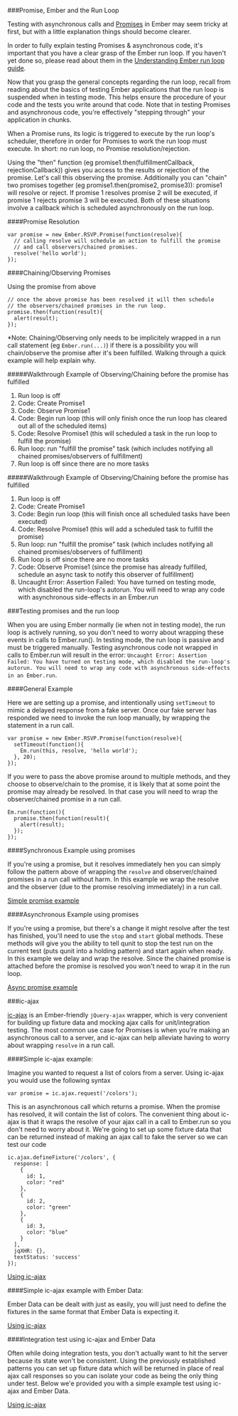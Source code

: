 ###Promise, Ember and the Run Loop

Testing with asynchronous calls and [Promises](/api/classes/Ember.RSVP.Promise.html) in Ember may seem tricky at first, but with a little explanation things should become clearer.

In order to fully explain testing Promises & asynchronous code, it's important that you have a clear grasp of the Ember run loop. If you haven't yet done so, please read about them in the [Understanding Ember run loop guide](/guides/understanding-ember/run-loop/).

Now that you grasp the general concepts regarding the run loop, recall from reading about the basics of testing Ember applications that the run loop is suspended when in testing mode.  This helps ensure the procedure of your code and the tests you write around that code. Note that in testing Promises and asynchronous code, you're effectively "stepping through" your application in chunks.

When a Promise runs, its logic is triggered to execute by the run loop's scheduler, therefore in order for Promises to work the run loop must execute. In short: no run loop, no Promise resolution/rejection.

Using the "then" function (eg promise1.then(fulfillmentCallback, rejectionCallback)) gives you access to the results or rejection of the promise. Let's call this observing the promise.  Additionally you can "chain" two promises together (eg promise1.then(promise2, promise3)): promise1 will resolve or reject.  If promise 1 resolves promise 2 will be executed, if promise 1 rejects promise 3 will be executed.  Both of these situations involve a callback which is scheduled asynchronously on the run loop.

####Promise Resolution

    var promise = new Ember.RSVP.Promise(function(resolve){
      // calling resolve will schedule an action to fulfill the promise
      // and call observers/chained promises.
      resolve('hello world');
    });

####Chaining/Observing Promises

Using the promise from above

    // once the above promise has been resolved it will then schedule
    // the observers/chained promises in the run loop.
    promise.then(function(result){
      alert(result);
    });

*Note: Chaining/Observing only needs to be implicitely wrapped in a run call statement (eg `Ember.run(...)`) if there is a possibility you will chain/observe the promise after it's been fulfilled.  Walking through a quick example will help explain why.

#####Walkthrough Example of Observing/Chaining before the promise has fulfilled

1. Run loop is off
2. Code: Create Promise1
3. Code: Observe Promise1
4. Code: Begin run loop (this will only finish once the run loop has cleared out all of the scheduled items)
5. Code: Resolve Promise1 (this will scheduled a task in the run loop to fulfill the promise)
6. Run loop: run "fulfill the promise" task (which includes notifying all chained promises/observers of fulfillment)
7. Run loop is off since there are no more tasks

#####Walkthrough Example of Observing/Chaining before the promise has fulfilled

1. Run loop is off
2. Code: Create Promise1
4. Code: Begin run loop (this will finish once all scheduled tasks have been executed)
5. Code: Resolve Promise1 (this will add a scheduled task to fulfill the promise)
6. Run loop: run "fulfill the promise" task (which includes notifying all chained promises/observers of fulfillment)
7. Run loop is off since there are no more tasks
8. Code: Observe Promise1 (since the promise has already fulfilled, schedule an async task to notify this observer of fulfillment)
9. Uncaught Error: Assertion Failed: You have turned on testing mode, which disabled the run-loop's autorun. You will need to wrap any code with asynchronous side-effects in an Ember.run


###Testing promises and the run loop

When you are using Ember normally (ie when not in testing mode), the run loop is actively running, so you don't need to worry about wrapping these events in calls to Ember.run(). In testing mode, the run loop is passive and must be triggered manually.  Testing asynchronous code not wrapped in calls to Ember.run will result in the error: `Uncaught Error: Assertion Failed: You have turned on testing mode, which disabled the run-loop's autorun. You will need to wrap any code with asynchronous side-effects in an Ember.run`.

####General Example

Here we are setting up a promise, and intentionally using `setTimeout` to mimic a delayed response from a fake server.  Once our fake server has responded we need to invoke the run loop manually, by wrapping the statement in a run call.

    var promise = new Ember.RSVP.Promise(function(resolve){
      setTimeout(function(){
        Em.run(this, resolve, 'hello world');
      }, 20);
    });

If you were to pass the above promise around to multiple methods, and they choose to observe/chain to the promise, it is likely that at some point the promise may already be resolved.  In that case you will need to wrap the observer/chained promise in a run call.

    Em.run(function(){
      promise.then(function(result){
        alert(result);
      });
    });

####Synchronous Example using promises

If you're using a promise, but it resolves immediately hen you can simply follow the pattern above of wrapping the `resolve` and observer/chained promises in a run call without harm.  In this example we wrap the resolve and the observer (due to the promise resolving immediately) in a run call.

<script src="http://static.jsbin.com/js/embed.js"></script>
<a class="jsbin-embed" href="http://jsbin.com/qoyinucu/45/embed?js,output">Simple promise example</a>


####Asynchronous Example using promises

If you're using a promise, but there's a change it might resolve after the test has finished, you'll need to use the `stop` and `start` global methods.  These methods will give you the ability to tell qunit to stop the test run on the current test (puts qunit into a holding pattern) and start again when ready.  In this example we delay and wrap the resolve.  Since the chained promise is attached before the promise is resolved you won't need to wrap it in the run loop.

<a class="jsbin-embed" href="http://jsbin.com/qoyinucu/46/embed?js,output">Async promise example</a>


###ic-ajax

[ic-ajax](https://github.com/instructure/ic-ajax) is an Ember-friendly `jQuery-ajax` wrapper, which is very convenient for building up fixture data and mocking ajax calls for unit/integration testing. The most common use case for Promises is when you're making an asynchronous call to a server, and ic-ajax can help alleviate having to worry about wrapping `resolve` in a run call.

####Simple ic-ajax example:

Imagine you wanted to request a list of colors from a server.  Using ic-ajax you would use the following syntax

    var promise = ic.ajax.request('/colors');

This is an asynchronous call which returns a promise. When the promise has resolved, it will contain the list of colors. The convenient thing about ic-ajax is that it wraps the resolve of your ajax call in a call to Ember.run so you don't need to worry about it. We're going to set up some fixture data that can be returned instead of making an ajax call to fake the server so we can test our code

    ic.ajax.defineFixture('/colors', {
      response: [
        {
          id: 1,
          color: "red"
        },
        {
          id: 2,
          color: "green"
        },
        {
          id: 3,
          color: "blue"
        }
      ],
      jqXHR: {},
      textStatus: 'success'
    });


<a class="jsbin-embed" href="http://jsbin.com/OxIDiVU/366/embed?js,output">Using ic-ajax</a>

####Simple ic-ajax example with Ember Data:

Ember Data can be dealt with just as easily, you will just need to define the fixtures in the same format that Ember Data is expecting it.

<a class="jsbin-embed" href="http://emberjs.jsbin.com/OxIDiVU/361/embed?js,output">Using ic-ajax</a>

####Integration test using ic-ajax and Ember Data

Often while doing integration tests, you don't actually want to hit the server because its state won't be consistent. Using the previously established patterns you can set up fixture data which will be returned in place of real ajax call responses so you can isolate your code as being the only thing under test. Below we'e provided you with a simple example test using ic-ajax and Ember Data.

<a class="jsbin-embed" href="http://emberjs.jsbin.com/OxIDiVU/365/embed?js,output">Using ic-ajax</a>

